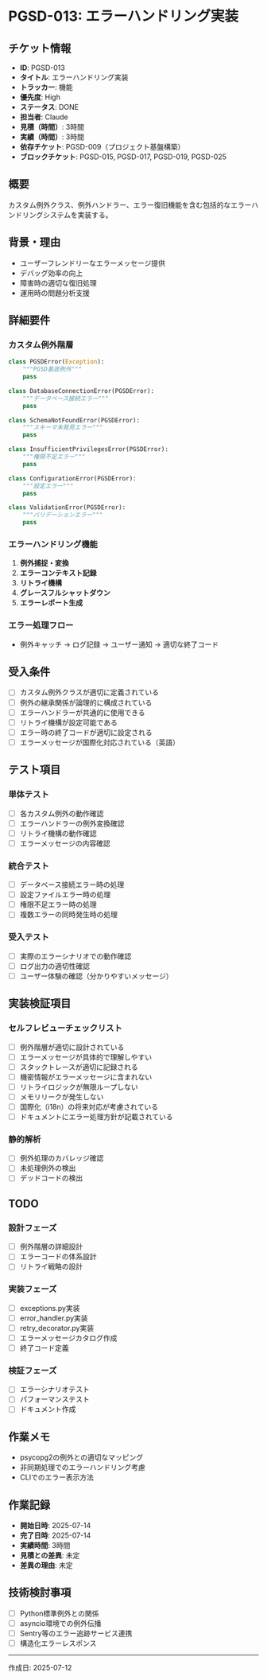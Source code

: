 # PGSD-013: エラーハンドリング実装

## チケット情報
- **ID**: PGSD-013
- **タイトル**: エラーハンドリング実装
- **トラッカー**: 機能
- **優先度**: High
- **ステータス**: DONE
- **担当者**: Claude
- **見積（時間）**: 3時間
- **実績（時間）**: 3時間
- **依存チケット**: PGSD-009（プロジェクト基盤構築）
- **ブロックチケット**: PGSD-015, PGSD-017, PGSD-019, PGSD-025

## 概要
カスタム例外クラス、例外ハンドラー、エラー復旧機能を含む包括的なエラーハンドリングシステムを実装する。

## 背景・理由
- ユーザーフレンドリーなエラーメッセージ提供
- デバッグ効率の向上
- 障害時の適切な復旧処理
- 運用時の問題分析支援

## 詳細要件
### カスタム例外階層
```python
class PGSDError(Exception):
    """PGSD基底例外"""
    pass

class DatabaseConnectionError(PGSDError):
    """データベース接続エラー"""
    pass

class SchemaNotFoundError(PGSDError):
    """スキーマ未発見エラー"""
    pass

class InsufficientPrivilegesError(PGSDError):
    """権限不足エラー"""
    pass

class ConfigurationError(PGSDError):
    """設定エラー"""
    pass

class ValidationError(PGSDError):
    """バリデーションエラー"""
    pass
```

### エラーハンドリング機能
1. **例外捕捉・変換**
2. **エラーコンテキスト記録**
3. **リトライ機構**
4. **グレースフルシャットダウン**
5. **エラーレポート生成**

### エラー処理フロー
- 例外キャッチ → ログ記録 → ユーザー通知 → 適切な終了コード

## 受入条件
- [ ] カスタム例外クラスが適切に定義されている
- [ ] 例外の継承関係が論理的に構成されている
- [ ] エラーハンドラーが共通的に使用できる
- [ ] リトライ機構が設定可能である
- [ ] エラー時の終了コードが適切に設定される
- [ ] エラーメッセージが国際化対応されている（英語）

## テスト項目
### 単体テスト
- [ ] 各カスタム例外の動作確認
- [ ] エラーハンドラーの例外変換確認
- [ ] リトライ機構の動作確認
- [ ] エラーメッセージの内容確認

### 統合テスト
- [ ] データベース接続エラー時の処理
- [ ] 設定ファイルエラー時の処理
- [ ] 権限不足エラー時の処理
- [ ] 複数エラーの同時発生時の処理

### 受入テスト
- [ ] 実際のエラーシナリオでの動作確認
- [ ] ログ出力の適切性確認
- [ ] ユーザー体験の確認（分かりやすいメッセージ）

## 実装検証項目
### セルフレビューチェックリスト
- [ ] 例外階層が適切に設計されている
- [ ] エラーメッセージが具体的で理解しやすい
- [ ] スタックトレースが適切に記録される
- [ ] 機密情報がエラーメッセージに含まれない
- [ ] リトライロジックが無限ループしない
- [ ] メモリリークが発生しない
- [ ] 国際化（i18n）の将来対応が考慮されている
- [ ] ドキュメントにエラー処理方針が記載されている

### 静的解析
- [ ] 例外処理のカバレッジ確認
- [ ] 未処理例外の検出
- [ ] デッドコードの検出

## TODO
### 設計フェーズ
- [ ] 例外階層の詳細設計
- [ ] エラーコードの体系設計
- [ ] リトライ戦略の設計

### 実装フェーズ
- [ ] exceptions.py実装
- [ ] error_handler.py実装
- [ ] retry_decorator.py実装
- [ ] エラーメッセージカタログ作成
- [ ] 終了コード定義

### 検証フェーズ
- [ ] エラーシナリオテスト
- [ ] パフォーマンステスト
- [ ] ドキュメント作成

## 作業メモ
- psycopg2の例外との適切なマッピング
- 非同期処理でのエラーハンドリング考慮
- CLIでのエラー表示方法

## 作業記録
- **開始日時**: 2025-07-14
- **完了日時**: 2025-07-14
- **実績時間**: 3時間
- **見積との差異**: 未定
- **差異の理由**: 未定

## 技術検討事項
- [ ] Python標準例外との関係
- [ ] asyncio環境での例外伝播
- [ ] Sentry等のエラー追跡サービス連携
- [ ] 構造化エラーレスポンス

---

作成日: 2025-07-12